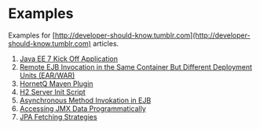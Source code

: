 Examples
========

Examples for [http://developer-should-know.tumblr.com](http://developer-should-know.tumblr.com) articles.

1. [Java EE 7 Kick Off Application](https://github.com/evgeniy-khist/blog/tree/master/url-shortener-example)
2. [Remote EJB Invocation in the Same Container But Different Deployment Units (EAR/WAR)](https://github.com/evgeniy-khist/blog/tree/master/remote-ejb-invocation)
3. [HornetQ Maven Plugin](https://github.com/evgeniy-khist/examples/tree/master/hornetq-maven-plugin)
4. [H2 Server Init Script](https://github.com/evgeniy-khist/examples/tree/master/h2-server-init-script)
5. [Asynchronous Method Invokation in EJB](https://github.com/evgeniy-khist/examples/tree/master/asynchronous-ejb)
6. [Accessing JMX Data Programmatically](https://github.com/evgeniy-khist/examples/tree/master/programmatic-jmx-access)
7. [JPA Fetching Strategies](https://github.com/evgeniy-khist/examples/tree/master/jpa-fetching-strategies)